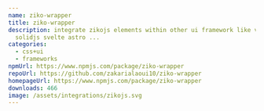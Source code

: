 ```yaml
---
name: ziko-wrapper
title: ziko-wrapper
description: integrate zikojs elements within other ui framework like vue react
  solidjs svelte astro ...
categories:
  - css+ui
  - frameworks
npmUrl: https://www.npmjs.com/package/ziko-wrapper
repoUrl: https://github.com/zakarialaoui10/ziko-wrapper
homepageUrl: https://www.npmjs.com/package/ziko-wrapper
downloads: 466
image: /assets/integrations/zikojs.svg
---
```

